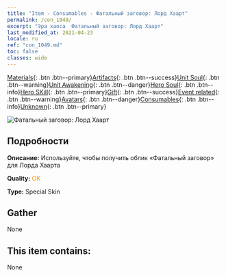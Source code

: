 ```yaml
---
title: "Item - Consumables - Фатальный заговор: Лорд Хаарт"
permalink: /con_1049/
excerpt: "Эра хаоса  Фатальный заговор: Лорд Хаарт"
last_modified_at: 2021-04-23
locale: ru
ref: "con_1049.md"
toc: false
classes: wide
---
```

 [Materials](/ItemsRU/){: .btn .btn--primary}[Artifacts](/ItemsRU/Artifacts/){: .btn .btn--success}[Unit Soul](/ItemsRU/UnitSoul/){: .btn .btn--warning}[Unit Awakening](/ItemsRU/UnitAwakening/){: .btn .btn--danger}[Hero Soul](/ItemsRU/HeroSoul/){: .btn .btn--info}[Hero SKill](/ItemsRU/HeroSkill/){: .btn .btn--primary}[Gift](/ItemsRU/Gift/){: .btn .btn--success}[Event related](/ItemsRU/Events/){: .btn .btn--warning}[Avatars](/ItemsRU/Avatars/){: .btn .btn--danger}[Consumables](/ItemsRU/Consumables/){: .btn .btn--info}[Unknown](/ItemsRU/Unknown/){: .btn .btn--primary}

 ![Фатальный заговор: Лорд Хаарт](/images/h/h_LordHaart3.jpg)

## Подробности
 **Описание:** Используйте, чтобы получить облик «Фатальный заговор» для Лорда Хаарта

 **Quality:** <span style="color: #FF8C00">OK</span>

 **Type:** Special Skin

## Gather

  None

## This item contains:

  None

